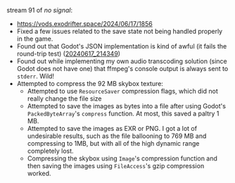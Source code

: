 stream 91 of _no signal_:
- https://vods.exodrifter.space/2024/06/17/1856
- Fixed a few issues related to the save state not being handled properly in the game.
- Found out that Godot's JSON implementation is kind of awful (it fails the round-trip test) ([20240617_214349](20240617_214349.md))
- Found out while implementing my own audio transcoding solution (since Godot does not have one) that ffmpeg's console output is always sent to `stderr`. Wild!
- Attempted to compress the 92 MB skybox texture:
	- Attempted to use `ResourceSaver` compression flags, which did not really change the file size
	- Attempted to save the images as bytes into a file after using Godot's `PackedByteArray`'s `compress` function. At most, this saved a paltry 1 MB.
	- Attempted to save the images as EXR or PNG. I got a lot of undesirable results, such as the file ballooning to 769 MB and compressing to 1MB, but with all of the high dynamic range completely lost.
	- Compressing the skybox using `Image`'s compression function and then saving the images using `FileAccess`'s gzip compression worked.
